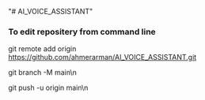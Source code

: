 "# AI_VOICE_ASSISTANT" 
### To edit repositery from command line

git remote add origin https://github.com/ahmerarman/AI_VOICE_ASSISTANT.git

git branch -M main\n

git push -u origin main\n

